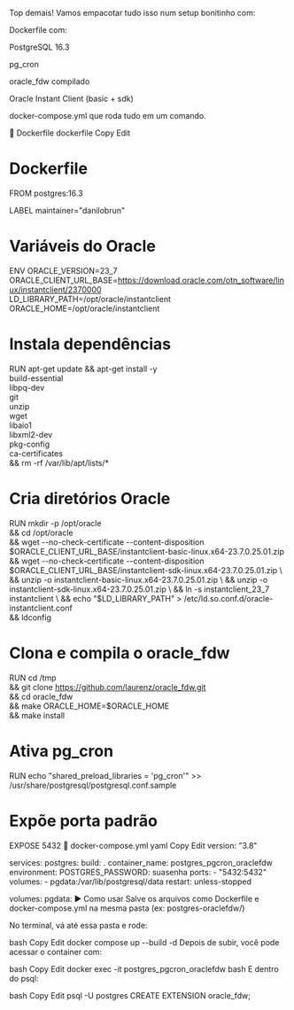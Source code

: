 Top demais! Vamos empacotar tudo isso num setup bonitinho com:

Dockerfile com:

PostgreSQL 16.3

pg_cron

oracle_fdw compilado

Oracle Instant Client (basic + sdk)

docker-compose.yml que roda tudo em um comando.

🐳 Dockerfile
dockerfile
Copy
Edit
# Dockerfile
FROM postgres:16.3

LABEL maintainer="danilobrun"

# Variáveis do Oracle
ENV ORACLE_VERSION=23_7 \
    ORACLE_CLIENT_URL_BASE=https://download.oracle.com/otn_software/linux/instantclient/2370000 \
    LD_LIBRARY_PATH=/opt/oracle/instantclient \
    ORACLE_HOME=/opt/oracle/instantclient

# Instala dependências
RUN apt-get update && apt-get install -y \
    build-essential \
    libpq-dev \
    git \
    unzip \
    wget \
    libaio1 \
    libxml2-dev \
    pkg-config \
    ca-certificates \
 && rm -rf /var/lib/apt/lists/*

# Cria diretórios Oracle
RUN mkdir -p /opt/oracle \
 && cd /opt/oracle \
 && wget --no-check-certificate --content-disposition \
      $ORACLE_CLIENT_URL_BASE/instantclient-basic-linux.x64-23.7.0.25.01.zip \
 && wget --no-check-certificate --content-disposition \
      $ORACLE_CLIENT_URL_BASE/instantclient-sdk-linux.x64-23.7.0.25.01.zip \
 && unzip -o instantclient-basic-linux.x64-23.7.0.25.01.zip \
 && unzip -o instantclient-sdk-linux.x64-23.7.0.25.01.zip \
 && ln -s instantclient_23_7 instantclient \
 && echo "$LD_LIBRARY_PATH" > /etc/ld.so.conf.d/oracle-instantclient.conf \
 && ldconfig

# Clona e compila o oracle_fdw
RUN cd /tmp \
 && git clone https://github.com/laurenz/oracle_fdw.git \
 && cd oracle_fdw \
 && make ORACLE_HOME=$ORACLE_HOME \
 && make install

# Ativa pg_cron
RUN echo "shared_preload_libraries = 'pg_cron'" >> /usr/share/postgresql/postgresql.conf.sample

# Expõe porta padrão
EXPOSE 5432
🔧 docker-compose.yml
yaml
Copy
Edit
version: "3.8"

services:
  postgres:
    build: .
    container_name: postgres_pgcron_oraclefdw
    environment:
      POSTGRES_PASSWORD: suasenha
    ports:
      - "5432:5432"
    volumes:
      - pgdata:/var/lib/postgresql/data
    restart: unless-stopped

volumes:
  pgdata:
▶️ Como usar
Salve os arquivos como Dockerfile e docker-compose.yml na mesma pasta (ex: postgres-oraclefdw/)

No terminal, vá até essa pasta e rode:

bash
Copy
Edit
docker compose up --build -d
Depois de subir, você pode acessar o container com:

bash
Copy
Edit
docker exec -it postgres_pgcron_oraclefdw bash
E dentro do psql:

bash
Copy
Edit
psql -U postgres
CREATE EXTENSION oracle_fdw;